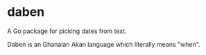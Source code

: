 # daben
A Go package for picking dates from text.

Daben is an Ghanaian Akan language which literally means "when".
